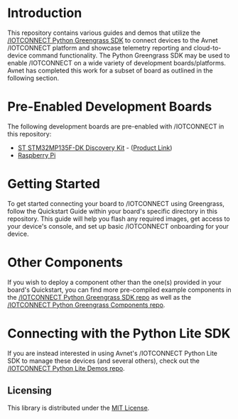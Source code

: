 # Introduction

This repository contains various guides and demos that utilize
the [/IOTCONNECT Python Greengrass SDK](https://github.com/avnet-iotconnect/iotc-python-greengrass-sdk/tree/main) to connect devices to the
Avnet /IOTCONNECT platform and showcase telemetry reporting and cloud-to-device command functionality.
The Python Greengrass SDK may be used to enable /IOTCONNECT on a wide variety of development boards/platforms. Avnet has
completed this work for a subset of board as outlined in the following section.

# Pre-Enabled Development Boards

The following development boards are pre-enabled with /IOTCONNECT in this repository:

* [ST STM32MP135F-DK Discovery Kit](stm32mp135f-dk) - ([Product Link](https://www.st.com/en/evaluation-tools/stm32mp135f-dk.html))
* [Raspberry Pi](raspberrypi)

# Getting Started

To get started connecting your board to /IOTCONNECT using Greengrass, follow the Quickstart Guide within your board's specific
directory in this repository. This guide will help you flash any required images, get access to your device's console,
and set up basic /IOTCONNECT onboarding for your device.

# Other Components

If you wish to deploy a component other than the one(s) provided in your board's Quickstart, you can find more pre-compiled
example components in the [/IOTCONNECT Python Greengrass SDK repo](https://github.com/avnet-iotconnect/iotc-python-greengrass-sdk/tree/main) 
as well as the [/IOTCONNECT Python Greengrass Components repo](https://github.com/avnet-iotconnect/iotc-python-greengrass-components/tree/main).

# Connecting with the Python Lite SDK

If you are instead interested in using Avnet's /IOTCONNECT Python Lite SDK to manage these devices (and several others),
check out the [/IOTCONNECT Python Lite Demos repo](https://github.com/avnet-iotconnect/iotc-python-lite-sdk-demos/blob/main/README.md).

## Licensing

This library is distributed under
the [MIT License](https://github.com/avnet-iotconnect/iotc-c-lib/blob/master/LICENSE.md).
